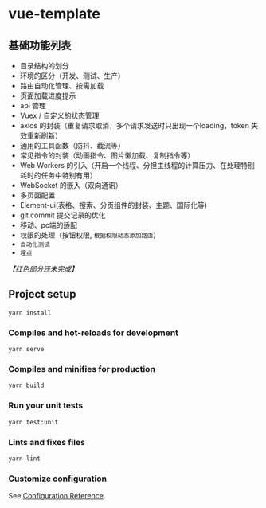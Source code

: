 # vue-template

## 基础功能列表

- 目录结构的划分
- 环境的区分（开发、测试、生产）
- 路由自动化管理、按需加载
- 页面加载进度提示
- api 管理
- Vuex / 自定义的状态管理
- axios 的封装（重复请求取消，多个请求发送时只出现一个loading，token 失效重新刷新）
- 通用的工具函数（防抖、截流等）
- 常见指令的封装（动画指令、图片懒加载、复制指令等）
- Web Workers 的引入（开启一个线程、分担主线程的计算压力、在处理特别耗时的任务中特别有用）
- WebSocket 的嵌入（双向通讯）
- 多页面配置
- Element-ui(表格、搜索、分页组件的封装、主题、国际化等)
- git commit 提交记录的优化
- 移动、pc端的适配
- 权限的处理（按钮权限, `根据权限动态添加路由`）
- `自动化测试`
- `埋点`

*【红色部分还未完成】*

## Project setup
```
yarn install
```

### Compiles and hot-reloads for development
```
yarn serve
```

### Compiles and minifies for production
```
yarn build
```

### Run your unit tests
```
yarn test:unit
```

### Lints and fixes files
```
yarn lint
```

### Customize configuration
See [Configuration Reference](https://cli.vuejs.org/config/).
